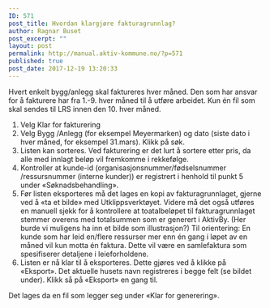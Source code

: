 ```yaml
---
ID: 571
post_title: Hvordan klargjøre fakturagrunnlag?
author: Ragnar Buset
post_excerpt: ""
layout: post
permalink: http://manual.aktiv-kommune.no/?p=571
published: true
post_date: 2017-12-19 13:20:33
---
```

Hvert enkelt bygg/anlegg skal faktureres hver måned. Den som har ansvar for å fakturere har fra 1.-9. hver måned til å utføre arbeidet. Kun én fil som skal sendes til LRS innen den 10. hver måned. 

1. Velg Klar for fakturering
2. Velg Bygg /Anlegg (for eksempel Meyermarken) og dato (siste dato i hver måned, for eksempel 31.mars).  Klikk på søk.
3. Listen kan sorteres. Ved fakturering er det lurt å sortere etter  pris, da alle med innlagt beløp vil fremkomme i rekkefølge.
4. Kontroller at kunde-id (organisasjonsnummer/fødselsnummer /ressursnummer (interne kunder)) er registrert i henhold til punkt 5 under «Søknadsbehandling».
5. Før listen eksporteres må det lages en kopi av fakturagrunnlaget, gjerne ved å «ta et bilde» med Utklippsverktøyet. Videre må det også utføres en manuell sjekk for å kontrollere at toatalbeløpet til fakturagrunnlaget stemmer overens med totalsummen som er generert i AktivBy. (Her burde vi muligens ha inn et bilde som illustrasjon?)
Til orientering: En kunde som har leid en/flere ressurser mer enn én gang i løpet av en måned vil kun motta én faktura. Dette vil være en samlefaktura som spesifiserer detaljene i leieforholdene. 
6. Listen er nå klar til å eksporteres. Dette gjøres ved å klikke på «Eksport». Det aktuelle husets navn registreres i begge felt (se bildet under). Klikk så på «Eksport» en gang til.
 
Det lages da en fil som legger seg under «Klar for generering».